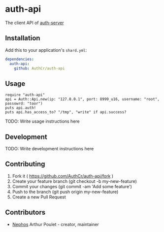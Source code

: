 # auth-api

The client API of [auth-server](https://github.com/AuthCr/auth-server)

## Installation

Add this to your application's `shard.yml`:

```yaml
dependencies:
  auth-api:
    github: AuthCr/auth-api
```

## Usage

```crystal
require "auth-api"
api = Auth::Api.new(ip: "127.0.0.1", port: 8999_u16, username: "root", passowrd: "toor")
puts api.auth!
puts api.has_access_to? "/tmp", "write" if api.success?
```

TODO: Write usage instructions here

## Development

TODO: Write development instructions here

## Contributing

1. Fork it ( https://github.com/AuthCr/auth-api/fork )
2. Create your feature branch (git checkout -b my-new-feature)
3. Commit your changes (git commit -am 'Add some feature')
4. Push to the branch (git push origin my-new-feature)
5. Create a new Pull Request

## Contributors

- [Nephos](https://github.com/Nephos) Arthur Poulet - creator, maintainer
